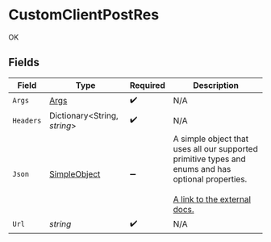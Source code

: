 # CustomClientPostRes

OK


## Fields

| Field                                                                                                                                                          | Type                                                                                                                                                           | Required                                                                                                                                                       | Description                                                                                                                                                    |
| -------------------------------------------------------------------------------------------------------------------------------------------------------------- | -------------------------------------------------------------------------------------------------------------------------------------------------------------- | -------------------------------------------------------------------------------------------------------------------------------------------------------------- | -------------------------------------------------------------------------------------------------------------------------------------------------------------- |
| `Args`                                                                                                                                                         | [Args](../../Models/Operations/Args.md)                                                                                                                        | :heavy_check_mark:                                                                                                                                             | N/A                                                                                                                                                            |
| `Headers`                                                                                                                                                      | Dictionary<String, *string*>                                                                                                                                   | :heavy_check_mark:                                                                                                                                             | N/A                                                                                                                                                            |
| `Json`                                                                                                                                                         | [SimpleObject](../../Models/Shared/SimpleObject.md)                                                                                                            | :heavy_minus_sign:                                                                                                                                             | A simple object that uses all our supported primitive types and enums and has optional properties.<br/><br/>[A link to the external docs.](https://speakeasy.com/docs) |
| `Url`                                                                                                                                                          | *string*                                                                                                                                                       | :heavy_check_mark:                                                                                                                                             | N/A                                                                                                                                                            |